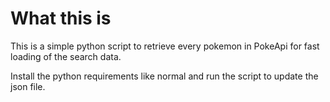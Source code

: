 # What this is

This is a simple python script to retrieve every pokemon in PokeApi for fast loading of the search data.

Install the python requirements like normal and run the script to update the json file.
